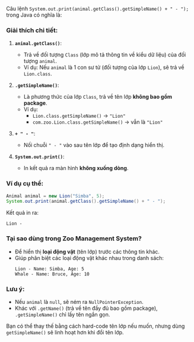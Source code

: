 Câu lệnh `System.out.print(animal.getClass().getSimpleName() + " - ");` trong Java có nghĩa là:

### **Giải thích chi tiết**:
1. **`animal.getClass()`**:
   - Trả về đối tượng `Class` (lớp mô tả thông tin về kiểu dữ liệu) của đối tượng `animal`.
   - Ví dụ: Nếu `animal` là 1 con sư tử (đối tượng của lớp `Lion`), sẽ trả về `Lion.class`.

2. **`.getSimpleName()`**:
   - Là phương thức của lớp `Class`, trả về tên lớp **không bao gồm package**.
   - Ví dụ: 
     - `Lion.class.getSimpleName()` → `"Lion"`
     - `com.zoo.Lion.class.getSimpleName()` → vẫn là `"Lion"`

3. **`+ " - "`**:
   - Nối chuỗi `" - "` vào sau tên lớp để tạo định dạng hiển thị.

4. **`System.out.print()`**:
   - In kết quả ra màn hình **không xuống dòng**.

### **Ví dụ cụ thể**:
```java
Animal animal = new Lion("Simba", 5);
System.out.print(animal.getClass().getSimpleName() + " - ");
```
Kết quả in ra: 
```
Lion - 
```

### **Tại sao dùng trong Zoo Management System?**
- Để hiển thị **loại động vật** (tên lớp) trước các thông tin khác.
- Giúp phân biệt các loại động vật khác nhau trong danh sách:
  ```
  Lion - Name: Simba, Age: 5
  Whale - Name: Bruce, Age: 10
  ```

### **Lưu ý**:
- Nếu `animal` là `null`, sẽ ném ra `NullPointerException`.
- Khác với `.getName()` (trả về tên đầy đủ bao gồm package), `.getSimpleName()` chỉ lấy tên ngắn gọn.

Bạn có thể thay thế bằng cách hard-code tên lớp nếu muốn, nhưng dùng `getSimpleName()` sẽ linh hoạt hơn khi đổi tên lớp.
